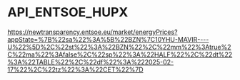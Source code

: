 # API_ENTSOE_HUPX
https://newtransparency.entsoe.eu/market/energyPrices?appState=%7B%22sa%22%3A%5B%22BZN%7C10YHU-MAVIR----U%22%5D%2C%22st%22%3A%22BZN%22%2C%22mm%22%3Atrue%2C%22ma%22%3Afalse%2C%22sp%22%3A%22HALF%22%2C%22dt%22%3A%22TABLE%22%2C%22df%22%3A%222025-02-17%22%2C%22tz%22%3A%22CET%22%7D
